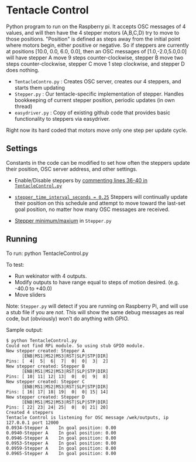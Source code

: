 Tentacle Control
===

Python program to run on the Raspberry pi. It accepts OSC messages of 4 values, and will then have the 4 stepper motors (A,B,C,D) try to move to those positions. "Position" is defined as steps away from the initial point where motors begin, either positive or negative. So if steppers are currently at positions [10.0, 0.0, 6.0, 0.0], then an OSC messages of [1.0,-2.0,5.0,0.0] will have stepper A move 9 steps counter-clockwise, stepper B move two steps counter-clockwise, stepper C move 1 step clockwise, and stepper D does nothing.

- `TentacleContro.py` : Creates OSC server, creates our 4 steppers, and starts them updating
- `Stepper.py` : Our tentacle-specific implementation of stepper. Handles bookkeeping of current stepper position, periodic updates (in own thread)
- `easydriver.py` : Copy of existing github code that provides basic functionality to steppers via easydriver.

Right now its hard coded that motors move only one step per update cycle.

Settings
---
Constants in the code can be modified to set how often the steppers update their position, OSC server address, and other settings.

- Enable/Disable steppers by [commenting lines 36-40 in `TentacleControl.py`](https://github.com/CUBoulder-2017-IML4HCI/Tentacle/blob/master/control/TentacleControl.py#L36)
- [`stepper_time_interval_seconds = 0.25`](https://github.com/CUBoulder-2017-IML4HCI/Tentacle/blob/master/control/TentacleControl.py#L8) Steppers will continually update their position on this schedule and attempt to move toward the last-set goal position, no matter how many OSC messages are received.

- [Stepper minimum/maxium](https://github.com/CUBoulder-2017-IML4HCI/Tentacle/blob/master/control/Stepper.py#L30) in `Stepper.py`



Running
----

To run:
    python TentacleControl.py

To test:
 - Run wekinator with 4 outputs.
 - Modify outputs to have range equal to steps of motion desired. (e.g. -40.0 to +40.0)
 - Move sliders

Note: `Stepper.py` will detect if you are running on Raspberry Pi, and will use a stub file if you are *not*. This will show the same debug messages as real code, but (obviously) won't do anything with GPIO.

Sample output:

	$ python TentacleControl.py
	Could not find RPi module. So using stub GPIO module.
	New stepper created: Stepper A
	      [ENB|MS1|MS2|MS3|RST|SLP|STP|DIR]
	Pins: [  4|  5|  6|  7|  0|  0|  3|  2]
	New stepper created: Stepper B
	      [ENB|MS1|MS2|MS3|RST|SLP|STP|DIR]
	Pins: [ 10| 11| 12| 13|  0|  0|  9|  8]
	New stepper created: Stepper C
	      [ENB|MS1|MS2|MS3|RST|SLP|STP|DIR]
	Pins: [ 16| 17| 18| 19|  0|  0| 15| 14]
	New stepper created: Stepper D
	      [ENB|MS1|MS2|MS3|RST|SLP|STP|DIR]
	Pins: [ 22| 23| 24| 25|  0|  0| 21| 20]
	Created 4 steppers
	Tentacle Control is listening for OSC message /wek/outputs, ip 127.0.0.1 port 12000
	0.0934-Stepper A	In goal position: 0.00
	0.0940-Stepper A	In goal position: 0.00
	0.0946-Stepper A	In goal position: 0.00
	0.0953-Stepper A	In goal position: 0.00
	0.0959-Stepper A	In goal position: 0.00
	0.0965-Stepper A	In goal position: 0.00
